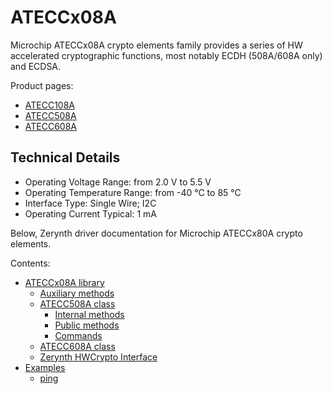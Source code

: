 <!-- _lib.microchip.ateccx08a -->
# ATECCx08A

Microchip ATECCx08A crypto elements family provides a series of HW accelerated cryptographic functions, most notably ECDH (508A/608A only) and ECDSA.

Product pages:


* [ATECC108A](https://www.microchip.com/wwwproducts/en/ATECC108A)
* [ATECC508A](https://www.microchip.com/wwwproducts/en/ATECC108A)
* [ATECC608A](https://www.microchip.com/wwwproducts/en/ATECC108A)

## Technical Details


* Operating Voltage Range: from 2.0 V to 5.5 V
* Operating Temperature Range: from -40 °C to 85 °C
* Interface Type: Single Wire; I2C
* Operating Current Typical: 1 mA

Below, Zerynth driver documentation for Microchip ATECCx80A crypto elements.

Contents:

* [ATECCx08A library](/latest/reference/libs/microchip/ateccx08a/docs/ateccx08a/)
    * [Auxiliary methods](/latest/reference/libs/microchip/ateccx08a/docs/ateccx08a/#auxiliary-methods)
    * [ATECC508A class](/latest/reference/libs/microchip/ateccx08a/docs/ateccx08a/#atecc508a-class)
       * [Internal methods](/latest/reference/libs/microchip/ateccx08a/docs/ateccx08a/#internal-methods)
       * [Public methods](/latest/reference/libs/microchip/ateccx08a/docs/ateccx08a/#public-methods)
       * [Commands](/latest/reference/libs/microchip/ateccx08a/docs/ateccx08a/#commands)
    * [ATECC608A class](/latest/reference/libs/microchip/ateccx08a/docs/ateccx08a/#atecc608a-class)
    * [Zerynth HWCrypto Interface](/latest/reference/libs/microchip/ateccx08a/docs/ateccx08a/#zerynth-hwcrypto-interface)
* [Examples](/latest/reference/libs/microchip/ateccx08a/docs/examples/)
    * [ping](/latest/reference/libs/microchip/ateccx08a/docs/examples/#ping-example)
<!--stackedit_data:
eyJoaXN0b3J5IjpbLTg4MzA0NjM3OF19
-->